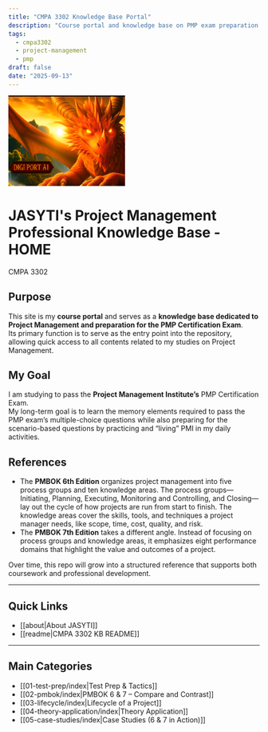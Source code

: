 ```yaml
---
title: "CMPA 3302 Knowledge Base Portal"
description: "Course portal and knowledge base on PMP exam preparation."
tags:
  - cmpa3302
  - project-management
  - pmp
draft: false
date: "2025-09-13"
---
```

![Digiport Ai Dragon Mascot](images/dragon.png)
# JASYTI's Project Management Professional Knowledge Base - HOME
CMPA 3302 
## Purpose
This site is my **course portal** and serves as a **knowledge base dedicated to Project Management and preparation for the PMP Certification Exam**.  
Its primary function is to serve as the entry point into the repository, allowing quick access to all contents related to my studies on Project Management.
## My Goal
I am studying to pass the **Project Management Institute’s** PMP Certification Exam.  
My long-term goal is to learn the memory elements required to pass the PMP exam’s multiple-choice questions while also preparing for the scenario-based questions by practicing and “living” PMI in my daily activities.  
## References
- The **PMBOK 6th Edition** organizes project management into five process groups and ten knowledge areas. The process groups—Initiating, Planning, Executing, Monitoring and Controlling, and Closing—lay out the cycle of how projects are run from start to finish. The knowledge areas cover the skills, tools, and techniques a project manager needs, like scope, time, cost, quality, and risk.  
- The **PMBOK 7th Edition** takes a different angle. Instead of focusing on process groups and knowledge areas, it emphasizes eight performance domains that highlight the value and outcomes of a project.  

Over time, this repo will grow into a structured reference that supports both coursework and professional development.

---

## Quick Links
- [[about|About JASYTI]]
- [[readme|CMPA 3302 KB README]]

---

## Main Categories
- [[01-test-prep/index|Test Prep & Tactics]]
- [[02-pmbok/index|PMBOK 6 & 7 – Compare and Contrast]]
- [[03-lifecycle/index|Lifecycle of a Project]]
- [[04-theory-application/index|Theory Application]]
- [[05-case-studies/index|Case Studies (6 & 7 in Action)]]

